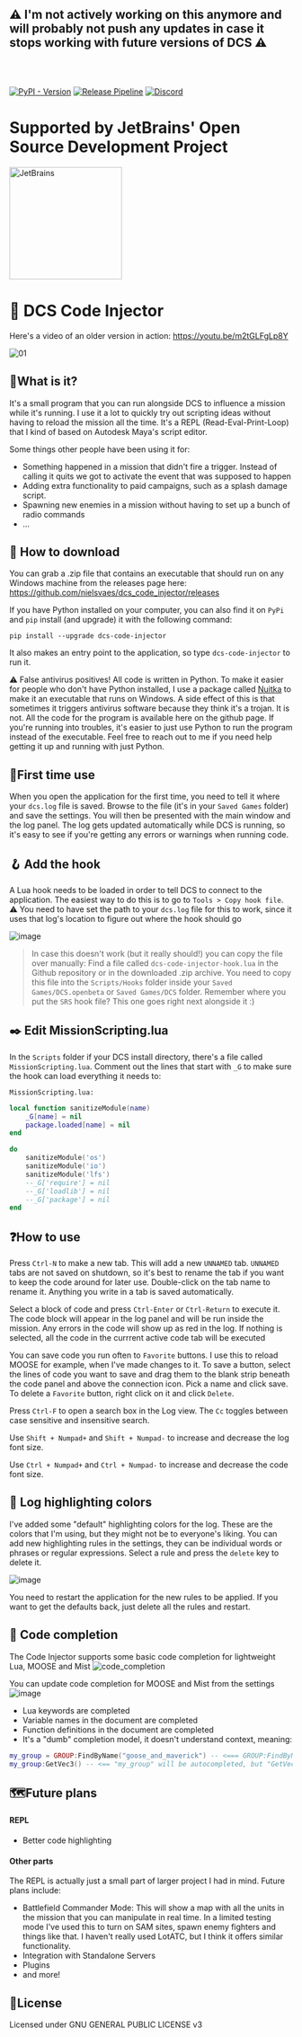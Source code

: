 ## ⚠️ I'm not actively working on this anymore and will probably not push any updates in case it stops working with future versions of DCS ⚠️
<br>
<br>

[![PyPI - Version](https://img.shields.io/pypi/v/dcs-code-injector)]((https://pypi.org/project/dcs-code-injector/))
[![Release Pipeline](https://github.com/nielsvaes/dcs_code_injector/actions/workflows/release.yml/badge.svg)](https://github.com/nielsvaes/dcs_code_injector/actions/workflows/release.yml)
[![Discord](https://img.shields.io/discord/1037079186524876820?label=Discord&logo=discord&logoColor=lightblue)](https://discord.com/invite/jQbWJSK2cw)


# Supported by JetBrains' Open Source Development Project
<img src="https://github.com/nielsvaes/dcs_code_injector/assets/7821618/af6bdb1f-3dd4-4e27-be43-c03742874f68" alt="JetBrains" width="200"/>



# 📲 DCS Code Injector

Here's a video of an older version in action: https://youtu.be/m2tGLFgLp8Y

![01](https://github.com/nielsvaes/dcs_code_injector/assets/7821618/e2bfb31a-87c7-4258-9cf8-89e78bb8c65f)

## 🙋‍What is it?
It's a small program that you can run alongside DCS to influence a mission while it's running. I use it a lot to quickly try out scripting ideas without having to reload the mission all the time. It's a REPL (Read-Eval-Print-Loop) that I kind of based on Autodesk Maya's script editor.

Some things other people have been using it for: 
 - Something happened in a mission that didn't fire a trigger. Instead of calling it quits we got to activate the event that was supposed to happen
 - Adding extra functionality to paid campaigns, such as a splash damage script.
 - Spawning new enemies in a mission without having to set up a bunch of radio commands
 - ... 



## 💾 How to download
You can grab a .zip file that contains an executable that should run on any Windows machine from the releases page here: https://github.com/nielsvaes/dcs_code_injector/releases

If you have Python installed on your computer, you can also find it on `PyPi` and `pip` install (and upgrade) it with the following command:

`pip install --upgrade dcs-code-injector`

It also makes an entry point to the application, so type `dcs-code-injector` to run it.

⚠️ False antivirus positives! 
All code is written in Python. To make it easier for people who don't have Python installed, I use a package called [Nuitka](https://github.com/Nuitka/Nuitka) to make it an executable that runs on Windows. A side effect of this is that sometimes it triggers antivirus software because they think it's a trojan. It is not. All the code for the program is available here on the github page. If you're running into troubles, it's easier to just use Python to run the program instead of the executable. Feel free to reach out to me if you need help getting it up and running with just Python.

## 🥇First time use
When you open the application for the first time, you need to tell it where your `dcs.log` file is saved. Browse to the file (it's in your `Saved Games` folder) and save the settings. You will then be presented with the main window and the log panel. The log gets updated automatically while DCS is running, so it's easy to see if you're getting any errors or warnings when running code. 

## 🪝 Add the hook
A Lua hook needs to be loaded in order to tell DCS to connect to the application. The easiest way to do this is to go to `Tools > Copy hook file`. ⚠️ You need to have set the path to your `dcs.log` file for this to work, since it uses that log's location to figure out where the hook should go

![image](https://github.com/nielsvaes/dcs_code_injector/assets/7821618/d7f3b81f-180e-4c54-ab22-2b649ea4d75f)

> In case this doesn't work (but it really should!) you can copy the file over manually:
Find a file called `dcs-code-injector-hook.lua` in the Github repository or in the downloaded .zip archive. You need to copy this file into the `Scripts/Hooks` folder inside your `Saved Games/DCS.openbeta` or `Saved Games/DCS` folder. Remember where you put the `SRS` hook file? This one goes right next alongside it :)

## ✒️ Edit MissionScripting.lua
In the `Scripts` folder if your DCS install directory, there's a file called `MissionScripting.lua`. Comment out the lines that start with `_G` to make sure the hook can load everything it needs to: 


`MissionScripting.lua:`
```Lua
local function sanitizeModule(name)
	_G[name] = nil
	package.loaded[name] = nil
end

do
	sanitizeModule('os')
	sanitizeModule('io')
	sanitizeModule('lfs')
	--_G['require'] = nil
	--_G['loadlib'] = nil
	--_G['package'] = nil
end
```

## ❓How to use
Press `Ctrl-N` to make a new tab. This will add a new `UNNAMED` tab. `UNNAMED` tabs are not saved on shutdown, so it's best to rename the tab if you want to keep the code around for later use. Double-click on the tab name to rename it. Anything you write in a tab is saved automatically.

Select a block of code and press `Ctrl-Enter` or `Ctrl-Return` to execute it. The code block will appear in the log panel and will be run inside the mission. Any errors in the code will show up as red in the log.
If nothing is selected, all the code in the currrent active code tab will be executed

You can save code you run often to `Favorite` buttons. I use this to reload MOOSE for example, when I've made changes to it. To save a button, select the lines of code you want to save and drag them to the blank strip beneath the code panel and above the connection icon. Pick a name and click save. To delete a `Favorite` button, right click on it and click `Delete`.

Press `Ctrl-F` to open a search box in the Log view. The `Cc` toggles between case sensitive and insensitive search.

Use `Shift + Numpad+` and `Shift + Numpad-` to increase and decrease the log font size. 

Use `Ctrl + Numpad+` and `Ctrl + Numpad-` to increase and decrease the code font size. 

## 🎨 Log highlighting colors
I've added some "default" highlighting colors for the log. These are the colors that I'm using, but they might not be to everyone's liking. You can add new highlighting rules in the settings, they can be individual words or phrases or regular expressions. Select a rule and press the `delete` key to delete it. 

![image](https://github.com/nielsvaes/dcs_code_injector/assets/7821618/53866ae7-7fdb-4fc1-bf4e-eea50a7ea6b7)

You need to restart the application for the new rules to be applied. If you want to get the defaults back, just delete all the rules and restart. 


## 🎨 Code completion

The Code Injector supports some basic code completion for lightweight Lua, MOOSE and Mist
![code_completion](https://github.com/nielsvaes/dcs_code_injector/assets/7821618/e2b399d4-86f7-40cb-8d55-b4f0164a25e1)

You can update code completion for MOOSE and Mist from the settings
![image](https://github.com/nielsvaes/dcs_code_injector/assets/7821618/e4aaf417-0abc-49a2-9d52-06ff835f8a3f)

- Lua keywords are completed
- Variable names in the document are completed
- Function definitions in the document are completed
- It's a "dumb" completion model, it doesn't understand context, meaning:
```Lua
my_group = GROUP:FindByName("goose_and_maverick") -- <=== GROUP:FindByName... will be auto completed
my_group:GetVec3() -- <== "my_group" will be autocompleted, but "GetVec3()" will not be, since it doesn't know that "my_group" is a MOOSE GROUP
```


## 🗺️Future plans
#### REPL
- Better code highlighting

#### Other parts
The REPL is actually just a small part of larger project I had in mind. Future plans include:

- Battlefield Commander Mode: This will show a map with all the units in the mission that you can manipulate in real time. In a limited testing mode I've used this to turn on SAM sites, spawn enemy fighters and things like that. I haven't really used LotATC, but I think it offers similar functionality.
- Integration with Standalone Servers
- Plugins
- and more!



## 📖License
Licensed under GNU GENERAL PUBLIC LICENSE v3

